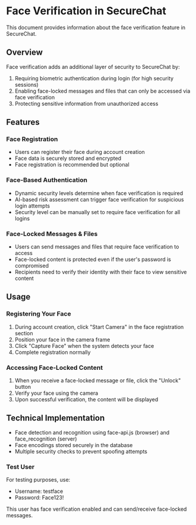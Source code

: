 # Face Verification in SecureChat

This document provides information about the face verification feature in SecureChat.

## Overview

Face verification adds an additional layer of security to SecureChat by:

1. Requiring biometric authentication during login (for high security sessions)
2. Enabling face-locked messages and files that can only be accessed via face verification
3. Protecting sensitive information from unauthorized access

## Features

### Face Registration

- Users can register their face during account creation
- Face data is securely stored and encrypted
- Face registration is recommended but optional

### Face-Based Authentication

- Dynamic security levels determine when face verification is required
- AI-based risk assessment can trigger face verification for suspicious login attempts
- Security level can be manually set to require face verification for all logins

### Face-Locked Messages & Files

- Users can send messages and files that require face verification to access
- Face-locked content is protected even if the user's password is compromised
- Recipients need to verify their identity with their face to view sensitive content

## Usage

### Registering Your Face

1. During account creation, click "Start Camera" in the face registration section
2. Position your face in the camera frame
3. Click "Capture Face" when the system detects your face
4. Complete registration normally

### Accessing Face-Locked Content

1. When you receive a face-locked message or file, click the "Unlock" button
2. Verify your face using the camera
3. Upon successful verification, the content will be displayed

## Technical Implementation

- Face detection and recognition using face-api.js (browser) and face_recognition (server)
- Face encodings stored securely in the database
- Multiple security checks to prevent spoofing attempts

### Test User

For testing purposes, use:
- Username: testface
- Password: Face123!

This user has face verification enabled and can send/receive face-locked messages.
